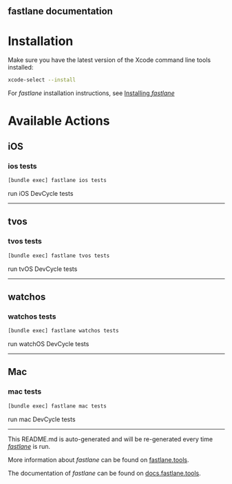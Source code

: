 fastlane documentation
----

# Installation

Make sure you have the latest version of the Xcode command line tools installed:

```sh
xcode-select --install
```

For _fastlane_ installation instructions, see [Installing _fastlane_](https://docs.fastlane.tools/#installing-fastlane)

# Available Actions

## iOS

### ios tests

```sh
[bundle exec] fastlane ios tests
```

run iOS DevCycle tests

----


## tvos

### tvos tests

```sh
[bundle exec] fastlane tvos tests
```

run tvOS DevCycle tests

----


## watchos

### watchos tests

```sh
[bundle exec] fastlane watchos tests
```

run watchOS DevCycle tests

----


## Mac

### mac tests

```sh
[bundle exec] fastlane mac tests
```

run mac DevCycle tests

----

This README.md is auto-generated and will be re-generated every time [_fastlane_](https://fastlane.tools) is run.

More information about _fastlane_ can be found on [fastlane.tools](https://fastlane.tools).

The documentation of _fastlane_ can be found on [docs.fastlane.tools](https://docs.fastlane.tools).
